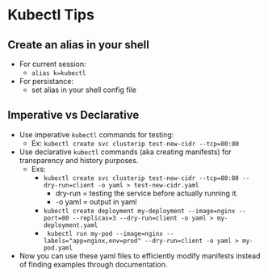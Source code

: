 # Kubectl Tips

## Create an alias in your shell

- For current session:
  - ```alias k=kubectl```
- For persistance:
  - set alias in your shell config file

## Imperative vs Declarative

- Use imperative ```kubectl``` commands for testing:
  - Ex: ```kubectl create svc clusterip test-new-cidr --tcp=80:80```
- Use declarative ```kubectl``` commands (aka creating manifests) for transparency and history purposes.
  - Exs:
    - ```kubectl create svc clusterip test-new-cidr --tcp=80:80 --dry-run=client -o yaml > test-new-cidr.yaml```
      - dry-run = testing the service before actually running it.
      - -o yaml = output in yaml
    - ```kubectl create deployment my-deployment --image=nginx --port=80 --replicas=3 --dry-run=client -o yaml > my-deployment.yaml```
    - ``` kubectl run my-pod --image=nginx --labels="app=nginx,env=prod" --dry-run=client -o yaml > my-pod.yaml```
- Now you can use these yaml files to efficiently modify manifests instead of finding examples through documentation.